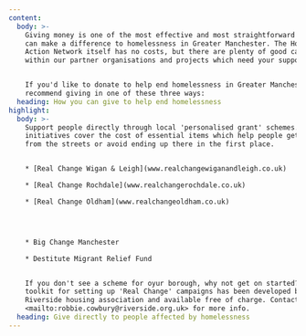 ```yaml
---
content:
  body: >-
    Giving money is one of the most effective and most straightforward ways you
    can make a difference to homelessness in Greater Manchester. The Homeless
    Action Network itself has no costs, but there are plenty of good causes
    within our partner organisations and projects which need your support.


    If you'd like to donate to help end homelessness in Greater Manchester, we'd
    recommend giving in one of these three ways:
  heading: How you can give to help end homelessness
highlight:
  body: >-
    Support people directly through local 'personalised grant' schemes. These
    initiatives cover the cost of essential items which help people get away
    from the streets or avoid ending up there in the first place.


    * [Real Change Wigan & Leigh](www.realchangewiganandleigh.co.uk)

    * [Real Change Rochdale](www.realchangerochdale.co.uk)

    * [Real Change Oldham](www.realchangeoldham.co.uk)




    * Big Change Manchester

    * Destitute Migrant Relief Fund


    If you don't see a scheme for oyur borough, why not get on started? A
    toolkit for setting up 'Real Change' campaigns has been developed by
    Riverside housing association and available free of charge. Contact
    <mailto:robbie.cowbury@riverside.org.uk> for more info.
  heading: Give directly to people affected by homelessness
---
```


